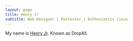 ```yaml
---
layout: page
title: Henry Jr
subtitle: Web Designer | Pentester | Enthusiastic Linux
---
```


My name is [Henry Jr](http://telegram.me/henryjr). Known as DropAll.